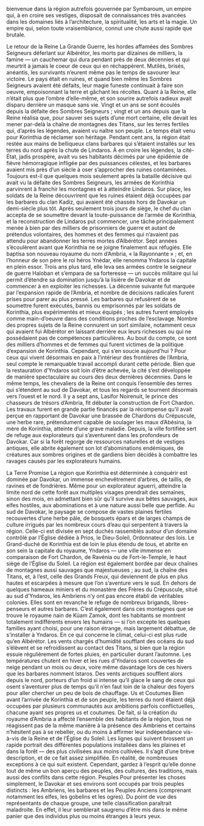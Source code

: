 bienvenue dans la région autrefois gouvernée par Symbaroum, un
empire qui, à en croire ses vestiges, disposait de connaissances très avancées dans les
domaines liés à l’architecture, la spiritualité, les arts et la magie. Un empire qui, selon
toute vraisemblance, connut une chute aussi rapide que brutale.

Le retour de la Reine
La Grande Guerre, les hordes affamées des Sombres
Seigneurs déferlant sur Albérétor, les morts par
dizaines de milliers, la famine — un cauchemar qui
dura pendant près de deux décennies et qui meurtrit
à jamais le coeur de ceux qui en réchappèrent.
Mutilés, brisés, anéantis, les survivants n’eurent
même pas le temps de savourer leur victoire. Le pays
était en ruines, et quand bien même les Sombres
Seigneurs avaient été défaits, leur magie funeste
continuait à faire son oeuvre, empoisonnant la terre
et gâchant les récoltes. Quant à la Reine, elle n’était
plus que l’ombre d’elle-même, et son sourire autrefois
radieux avait disparu derrière un masque sans vie.
Vingt et un ans se sont écoulés depuis la défaite
des Sombres Seigneurs ; vingt et un ans depuis que
la Reine réalisa que, pour sauver ses sujets d’une
mort certaine, elle devait les mener par-delà la
chaîne de montagnes des Titans, sur les terres
fertiles qui, d’après les légendes, avaient vu naître
son peuple. Le temps était venu pour Korinthia de
réclamer son héritage.
Pendant cent ans, la région était restée aux mains
de belliqueux clans barbares qui s’étaient installés
sur les terres du nord après la chute de Lindaros. À
en croire les légendes, la cité-État, jadis prospère,
avait vu ses habitants décimés par une épidémie
de fièvre hémorragique infligée par des puissances
célestes, et les barbares avaient mis près d’un siècle
à oser s’approcher des ruines contaminées.
Toujours est-il que quelques mois seulement
après la bataille décisive qui avait vu la défaite
des Sombres Seigneurs, les armées de Korinthia
parvinrent à franchir les montagnes et à atteindre
Lindaros. Sur place, les soldats de la Reine découvrirent
que les ruines étaient déjà occupées par
les barbares du clan Kadiz, qui avaient été chassés
hors de Davokar un demi-siècle plus tôt. Après
seulement trois jours de siège, le chef du clan
accepta de se soumettre devant la toute-puissance
de l’armée de Korinthia, et la reconstruction de
Lindaros put commencer, une tâche principalement
menée à bien par des milliers de prisonniers
de guerre et autant de prétendus volontaires, des
hommes et des femmes qui n’avaient pas attendu
pour abandonner les terres mortes d’Albérétor.
Sept années s’écoulèrent avant que Korinthia
ne se joigne finalement aux réfugiés. Elle baptisa
son nouveau royaume du nom d’Ambria, « la
Rayonnante » ; et, en l’honneur de son père le roi
héros Ynédar, elle renomma Yndaros la capitale en
plein essor. Trois ans plus tard, elle leva ses armées
contre le seigneur de guerre Haloban et s’empara de
sa forteresse — un succès militaire qui lui permit
d’étendre sa domination jusqu’à la lisière de Davokar
et de commencer à en exploiter les richesses.
La décennie suivante fut marquée par l’expansion
rapide de l’Ambria, et nombre de décisions radicales furent prises pour parer au plus pressé.
Les barbares qui refusèrent de se soumettre furent
exécutés, bannis ou emprisonnés par les soldats de
Korinthia, plus expérimentés et mieux équipés ; les
autres furent employés comme main-d’oeuvre dans
des conditions proches de l’esclavage. Nombre des
propres sujets de la Reine connurent un sort similaire,
notamment ceux qui avaient fui Albérétor
en laissant derrière eux leurs richesses ou qui ne
possédaient pas de compétences particulières. Au
bout du compte, ce sont des milliers d’hommes
et de femmes qui furent victimes de la politique
d’expansion de Korinthia. Cependant, qui s’en
soucie aujourd’hui ?
Pour ceux qui vivent désormais en paix à l’intérieur
des frontières de l’Ambria, seul compte le
remarquable travail accompli durant cette période.
Bien que la restauration d’Yndaros soit loin d’être
achevée, la cité s’est développée de manière spectaculaire
au cours des deux dernières décennies.
Dans le même temps, les chevaliers de la Reine
ont conquis l’ensemble des terres qui s’étendent
au sud de Davokar, et tous les regards se tournent
désormais vers l’ouest et le nord.
Il y a sept ans, Lasifor Noirenuit, le prince
des chasseurs de trésors d’Ambria, fit débuter la
construction de Fort Chardon. Les travaux furent
en grande partie financés par la récompense
qu’il avait perçue en rapportant de Davokar une
brassée de Chardons du Crépuscule, une herbe
rare, prétendument capable de soulager les maux
d’Abésina, la mère de Korinthia, atteinte d’une
grave maladie. Depuis, la ville fortifiée sert de
refuge aux explorateurs qui s’aventurent dans
les profondeurs de Davokar. Car si la forêt regorge
de ressources naturelles et de vestiges antiques,
elle abrite également son lot d’abominations
endémiques, de créatures aux sombres origines
et de gardiens bien décidés à combattre les ravages
causés par les explorateurs humains.

La Terre Promise
La région que Korinthia est déterminée à
conquérir est dominée par Davokar, un immense
enchevêtrement d’arbres, de taillis, de ravines et
de fondrières. Même pour un explorateur aguerri,
atteindre la limite nord de cette forêt aux multiples
visages prendrait des semaines, sinon des mois,
en admettant bien sûr qu’il survive aux bêtes
sauvages, aux elfes hostiles, aux abominations et
à une nature aussi belle que perfide.
Au sud de Davokar, le paysage se compose de
vastes plaines fertiles recouvertes d’une herbe
pâle, de bosquets épars et de larges champs de
culture irrigués par les nombreux cours d’eau qui
serpentent à travers la région. Celle-ci est divisée
en sept duchés rassemblés autour d’un domaine
contrôlé par l’Église dédiée à Prios, le Dieu-Soleil,
Ordonnateur des lois. Le Grand-duché de Korinthia
est de loin le plus étendu de tous, et abrite en son
sein la capitale du royaume, Yndaros — une ville
immense en comparaison de Fort Chardon, de
Ravénia ou de Fort-le-Temple, le haut siège de
l’Église du Soleil.
La région est également bordée par deux chaînes
de montagnes aussi sauvages que majestueuses ;
au sud, la chaîne des Titans, et, à l’est, celle des
Grands Freux, qui deviennent de plus en plus hautes
et escarpées à mesure que l’on s’aventure vers le
sud. En dehors de quelques hameaux miniers et du
monastère des Frères du Crépuscule, situé au sud
d’Yndaros, les Ambriens n’y ont pas encore établi de
véritables colonies. Elles sont en revanche le refuge
de nombreux brigands, libres-penseurs et autres
barbares. C’est également dans ces montagnes que
se trouve le royaume nain de Küam Zamok, dont
les habitants se montrent totalement indifférents
envers les humains — si l’on excepte les quelques
familles ayant choisi, pour une raison étrange, mais
largement débattue, de s’installer à Yndaros.
En ce qui concerne le climat, celui-ci est plus rude
qu’en Albérétor. Les vents chargés d’humidité soufflant
des océans du sud s’élèvent et se refroidissent
au contact des Titans, si bien que la région essuie
régulièrement de fortes pluies, en particulier durant
l’automne. Les températures chutent en hiver et les
rues d’Yndaros sont couvertes de neige pendant un
mois ou deux, voire même davantage lors de ces hivers
que les barbares nomment Istaros. Des vents arctiques
soufflent alors depuis le nord, porteurs d’un froid si
intense qu’il glace le sang de ceux qui osent s’aventurer
plus de temps qu’il n’en faut loin de la chaleur des
foyers pour aller chercher un peu de bois de chauffage.
Us et Coutumes
Bien avant l’arrivée de Korinthia et de son
peuple, les terres du nord étaient déjà occupées
par plusieurs communautés aux ambitions parfois
conflictuelles, chacune ayant ses propres us et coutumes.
De fait, si la création du royaume d’Ambria
a affecté l’ensemble des habitants de la région,
tous ne réagissent pas de la même manière à la
présence des Ambriens et certains n’hésitent pas
à se rebeller, ou du moins à affirmer leur indépendance
vis-à-vis de la Reine et de l’Église du Soleil.
Les lignes qui suivent brossent un rapide portrait
des différentes populations installées dans les
plaines et dans la forêt — des plus civilisées aux
moins cultivées. Il s’agit d’une brève description, et
de ce fait assez simplifiée. En réalité, de nombreuses
exceptions à ce qui suit existent. Cependant, gardez
à l’esprit qu’elle donne tout de même un bon aperçu
des peuples, des cultures, des traditions, mais aussi
des conflits dans cette région.
Peuples
Pour présenter les choses simplement, le Davokar
et ses environs sont occupés par trois peuples distincts
: les Ambriens, les barbares et les Peuples
Anciens (comprenant notamment les elfes, les
gobelins et les ogres). Du point de vue des représentants
de chaque groupe, une telle classification
paraîtrait maladroite. En effet, il leur semblerait
saugrenu d’être mis dans le même panier que des
individus plus ou moins étranges à leurs yeux.